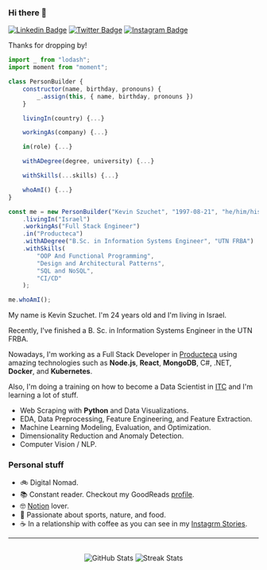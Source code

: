 ### Hi there 👋

[![Linkedin Badge](https://img.shields.io/badge/-LinkedIn-0e76a8?style=flat-square&logo=Linkedin&logoColor=white)](https://linkedin.com/in/kevinszuchet)
[![Twitter Badge](https://img.shields.io/badge/-Twitter-00acee?style=flat-square&logo=Twitter&logoColor=white)](https://twitter.com/kevinszuchet)
[![Instagram Badge](https://img.shields.io/badge/-Instagram-e4405f?style=flat-square&logo=Instagram&logoColor=white)](https://instagram.com/kevinszuchet/)

Thanks for dropping by!


```js
import _ from "lodash";
import moment from "moment";

class PersonBuilder {
    constructor(name, birthday, pronouns) {
        _.assign(this, { name, birthday, pronouns })
    }

    livingIn(country) {...}

    workingAs(company) {...}

    in(role) {...}

    withADegree(degree, university) {...}

    withSkills(...skills) {...}

    whoAmI() {...}
}

const me = new PersonBuilder("Kevin Szuchet", "1997-08-21", "he/him/his")
    .livingIn("Israel")
    .workingAs("Full Stack Engineer")
    .in("Producteca")
    .withADegree("B.Sc. in Information Systems Engineer", "UTN FRBA")
    .withSkills(
        "OOP And Functional Programming",
        "Design and Architectural Patterns",
        "SQL and NoSQL",
        "CI/CD"
    );

me.whoAmI();
```

My name is Kevin Szuchet. I'm 24 years old and I'm living in Israel.

Recently, I've finished a B. Sc. in Information Systems Engineer in the UTN FRBA.

Nowadays, I'm working as a Full Stack Developer in [Producteca](producteca.com) using amazing technologies such as __Node.js__, __React__, __MongoDB__, C#, .NET, __Docker__, and __Kubernetes__.

Also, I'm doing a training on how to become a Data Scientist in [ITC](https://www.itc.tech/) and I'm learning a lot of stuff.
- Web Scraping with __Python__ and Data Visualizations.
- EDA, Data Preprocessing, Feature Engineering, and Feature Extraction.
- Machine Learning Modeling, Evaluation, and Optimization.
- Dimensionality Reduction and Anomaly Detection.
- Computer Vision / NLP.

### Personal stuff

- 🚲 Digital Nomad.
- 📚 Constant reader. Checkout my GoodReads [profile](goodreads.com/kevinszuchet).
- 🤓 [Notion](https://www.notion.so/) lover.
- 🌱 Passionate about sports, nature, and food.
- ☕ In a relationship with coffee as you can see in my [Instagrm Stories](https://www.instagram.com/kevinszuchet/).

---

<br>


<div align="center">
    <img width="auto" src ="https://github-readme-stats.vercel.app/api?username=kevinszuchet&show_icons=true&count_private=true&theme=darcula&hide_border=true&bg_color=00000000" alt="GitHub Stats">
    <img width="auto" src ="https://github-readme-streak-stats.herokuapp.com?user=kevinszuchet&theme=darcula&hide_border=true&background=FFFFFF00" alt="Streak Stats">
</div>